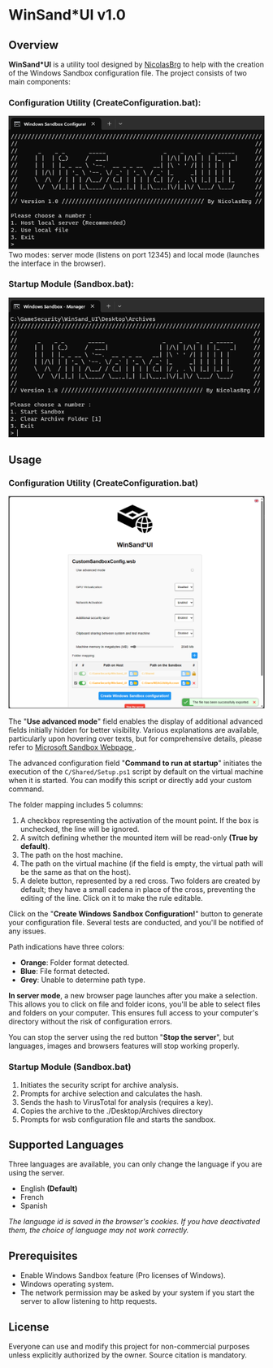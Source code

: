 # WinSand*UI v1.0
## Overview
**WinSand*UI** is a utility tool designed by [NicolasBrg](https://github.com/NicolasBrg) to help with the creation of the Windows Sandbox configuration file. The project consists of two main components:

### Configuration Utility (CreateConfiguration.bat):
![BatchDos script for creation configuration](./Ressources/screen_1.png)
Two modes: server mode (listens on port 12345) and local mode (launches the interface in the browser).

### Startup Module (Sandbox.bat):
![BatchDos script for starting configuration](./Ressources/screen_2.png)

## Usage
### Configuration Utility (CreateConfiguration.bat)
![Web based user interface](./Ressources/screen_3.png)

The "**Use advanced mode**" field enables the display of additional advanced fields initially hidden for better visibility. Various explanations are available, particularly upon hovering over texts, but for comprehensive details, please refer to [Microsoft Sandbox Webpage ](https://learn.microsoft.com/en-us/windows/security/application-security/application-isolation/windows-sandbox/windows-sandbox-overview).

The advanced configuration field "**Command to run at startup**" initiates the execution of the ``C/Shared/Setup.ps1`` script by default on the virtual machine when it is started. You can modify this script or directly add your custom command.

The folder mapping includes 5 columns:
1. A checkbox representing the activation of the mount point. If the box is unchecked, the line will be ignored.
2. A switch defining whether the mounted item will be read-only **(True by default)**.
3. The path on the host machine.
4. The path on the virtual machine (if the field is empty, the virtual path will be the same as that on the host).
5. A delete button, represented by a red cross. Two folders are created by default; they have a small cadena in place of the cross, preventing the editing of the line. Click on it to make the rule editable.

Click on the "**Create Windows Sandbox Configuration!**" button to generate your configuration file. Several tests are conducted, and you'll be notified of any issues.

Path indications have three colors:
- **Orange**: Folder format detected.
- **Blue**: File format detected.
- **Grey**: Unable to determine path type.

**In server mode**, a new browser page launches after you make a selection. This allows you to click on file and folder icons, you'll be able to select files and folders on your computer. This ensures full access to your computer's directory without the risk of configuration errors.

You can stop the server using the red button "**Stop the server**", but languages, images and browsers features will stop working properly.

### Startup Module (Sandbox.bat)
1. Initiates the security script for archive analysis.
2. Prompts for archive selection and calculates the hash.
3. Sends the hash to VirusTotal for analysis (requires a key).
4. Copies the archive to the ./Desktop/Archives directory
5. Prompts for wsb configuration file and starts the sandbox.


## Supported Languages
Three languages are available, you can only change the language if you are using the server.
- English **(Default)**
- French
- Spanish

*The language id is saved in the browser's cookies. If you have deactivated them, the choice of language may not work correctly.*

## Prerequisites
- Enable Windows Sandbox feature (Pro licenses of Windows).
- Windows operating system.
- The network permission may be asked by your system if you start the server to allow listening to http requests. 


## License
Everyone can use and modify this project for non-commercial purposes unless explicitly authorized by the owner. Source citation is mandatory.